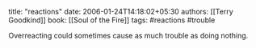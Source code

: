 
title: "reactions"
date: 2006-01-24T14:18:02+05:30
authors: [[Terry Goodkind]]
book: [[Soul of the Fire]]
tags: #reactions #trouble

Overreacting could sometimes cause as much trouble as doing nothing.
